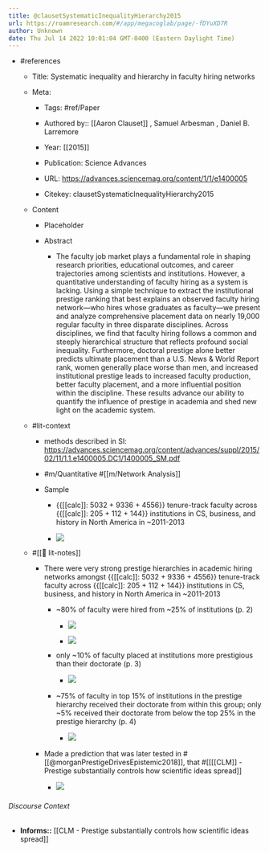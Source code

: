 ```yaml
---
title: @clausetSystematicInequalityHierarchy2015
url: https://roamresearch.com/#/app/megacoglab/page/-fDYuXD7R
author: Unknown
date: Thu Jul 14 2022 10:01:04 GMT-0400 (Eastern Daylight Time)
---
```


- #references

    - Title: Systematic inequality and hierarchy in faculty hiring networks

    - Meta:

        - Tags: #ref/Paper

        - Authored by::  [[Aaron Clauset]] ,  Samuel Arbesman ,  Daniel B. Larremore

        - Year: [[2015]]

        - Publication: Science Advances

        - URL: https://advances.sciencemag.org/content/1/1/e1400005

        - Citekey: clausetSystematicInequalityHierarchy2015

    - Content

        - Placeholder

        - Abstract

            - The faculty job market plays a fundamental role in shaping research priorities, educational outcomes, and career trajectories among scientists and institutions. However, a quantitative understanding of faculty hiring as a system is lacking. Using a simple technique to extract the institutional prestige ranking that best explains an observed faculty hiring network—who hires whose graduates as faculty—we present and analyze comprehensive placement data on nearly 19,000 regular faculty in three disparate disciplines. Across disciplines, we find that faculty hiring follows a common and steeply hierarchical structure that reflects profound social inequality. Furthermore, doctoral prestige alone better predicts ultimate placement than a U.S. News \& World Report rank, women generally place worse than men, and increased institutional prestige leads to increased faculty production, better faculty placement, and a more influential position within the discipline. These results advance our ability to quantify the influence of prestige in academia and shed new light on the academic system.

    - #lit-context

        - methods described in SI: https://advances.sciencemag.org/content/advances/suppl/2015/02/11/1.1.e1400005.DC1/1400005_SM.pdf

        - #m/Quantitative #[[m/Network Analysis]]

        - Sample

            - {{[[calc]]: 5032 + 9336 + 4556}} tenure-track faculty across {{[[calc]]: 205 + 112 + 144}} institutions in CS, business, and history in North America in ~2011-2013

            - ![](https://firebasestorage.googleapis.com/v0/b/firescript-577a2.appspot.com/o/imgs%2Fapp%2Fmegacoglab%2FkFnjyhEqsV.png?alt=media&token=40ab4499-fd42-49a1-80d3-679d24a5f82a)

    - #[[📝 lit-notes]]

        - There were very strong prestige hierarchies in academic hiring networks amongst {{[[calc]]: 5032 + 9336 + 4556}} tenure-track faculty across {{[[calc]]: 205 + 112 + 144}} institutions in CS, business, and history in North America in ~2011-2013

            - ~80% of faculty were hired from ~25% of institutions (p. 2)

                - ![](https://firebasestorage.googleapis.com/v0/b/firescript-577a2.appspot.com/o/imgs%2Fapp%2Fmegacoglab%2Fzg4TOu_MWN.png?alt=media&token=8ecf99a3-e0ba-48f2-af38-0fd3099f4b9d)

                - ![](https://firebasestorage.googleapis.com/v0/b/firescript-577a2.appspot.com/o/imgs%2Fapp%2Fmegacoglab%2FlhlFig7uo2.png?alt=media&token=e940d4f6-99c3-4c30-8b37-d96e2593a0c4)

            - only ~10% of faculty placed at institutions more prestigious than their doctorate (p. 3)

                - ![](https://firebasestorage.googleapis.com/v0/b/firescript-577a2.appspot.com/o/imgs%2Fapp%2Fmegacoglab%2F-1bp2osKFZ.png?alt=media&token=28475962-119d-4436-aea4-d2719601033a)

            - ~75% of faculty in top 15% of institutions in the prestige hierarchy received their doctorate from within this group; only ~5% received their doctorate from below the top 25% in the prestige hierarchy (p. 4)

                - ![](https://firebasestorage.googleapis.com/v0/b/firescript-577a2.appspot.com/o/imgs%2Fapp%2Fmegacoglab%2FNxE0kQqvNg.png?alt=media&token=f983e1ed-58ab-4dc9-a665-e4c9258895f3)

        - Made a prediction that was later tested in #[[@morganPrestigeDrivesEpistemic2018]], that #[[[[CLM]] - Prestige substantially controls how scientific ideas spread]]

            - ![](https://firebasestorage.googleapis.com/v0/b/firescript-577a2.appspot.com/o/imgs%2Fapp%2Fmegacoglab%2FzMbfwhIbjc.png?alt=media&token=6b3b7430-87b8-45fe-8a2b-d7af74fac11f)

###### Discourse Context

- **Informs::** [[CLM - Prestige substantially controls how scientific ideas spread]]

